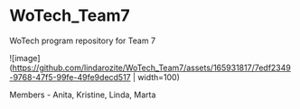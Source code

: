 # WoTech_Team7
WoTech program repository for Team 7

![image](https://github.com/lindarozite/WoTech_Team7/assets/165931817/7edf2349-9768-47f5-99fe-49fe9decd517 | width=100)


Members - Anita, Kristine, Linda, Marta

